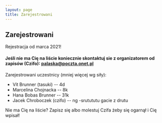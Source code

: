 ```yaml
---
layout: page
title: Zarejestrowani
---
```


## Zarejestrowani

Rejestracja od marca 2021!

#### Jeśli nie ma Cię na liście koniecznie skontaktuj sie z organizatorem od zapisów (Czifo): palaska@poczta.onet.pl

Zarejestrowani uczestnicy (mniej więcej wg siły):

- Vít Brunner (tasuki) -- 4d
- Marcelina Chojnacka -- 8k
- Hana Bobas Brunner -- 31k
- Jacek Chroboczek (czifo) -- ng
-srutututu gacie z drutu

Nie ma Cię na liście?  Zapisz się albo molestuj Czifa żeby się ogarnął i Cię wpisał!
